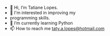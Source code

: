 - 👋 Hi, I’m Tatiane Lopes.
- 👀  I'm interested in improving my
- programming skills.
- 🌱 I’m currently learning Python
- 📫 How to reach me taty.a.lopes@hotmail.com


<!---
TatianeLopes/TatianeLopes is a ✨ special ✨ repository because its `README.md` (this file) appears on your GitHub profile.
You can click the Preview link to take a look at your changes.
--->

